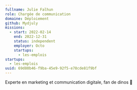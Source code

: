 ```yaml
---
fullname: Julie Falhun
role: Chargée de communication
domaine: Déploiement
github: Mydjuly
missions:
  - start: 2022-02-14
    end: 2022-12-31
    status: independent
    employer: Octo
    startups:
      - les-emplois
startups:
  - les-emplois
uuid: 69d80b46-f9ba-45e9-92f5-e78cde81f9bf
---
```

Experte en marketing et communication digitale, fan de dinos 🦖